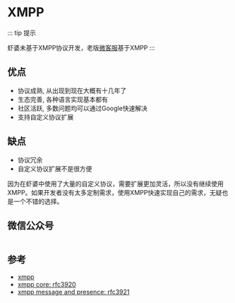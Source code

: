 # XMPP

::: tip 提示

虾婆未基于XMPP协议开发，老版[微客服](http://www.appkefu.com)基于XMPP
:::

## 优点

- 协议成熟, 从出现到现在大概有十几年了
- 生态完善, 各种语言实现基本都有
- 社区活跃, 多数问题均可以通过Google快速解决
- 支持自定义协议扩展

## 缺点

- 协议冗余
- 自定义协议扩展不是很方便

因为在虾婆中使用了大量的自定义协议，需要扩展更加灵活，所以没有继续使用XMPP。如果开发者没有太多定制需求，使用XMPP快速实现自己的需求，无疑也是一个不错的选择。

## 微信公众号

<img :src="$withBase('/image/qrcode_xiaperio_430.jpg')" style="width:250px;"/>

## 参考

- [xmpp](http://xmpp.org/)
- [xmpp core: rfc3920](https://www.ietf.org/rfc/rfc3920.txt)
- [xmpp message and presence: rfc3921](https://www.ietf.org/rfc/rfc3921.txt)
